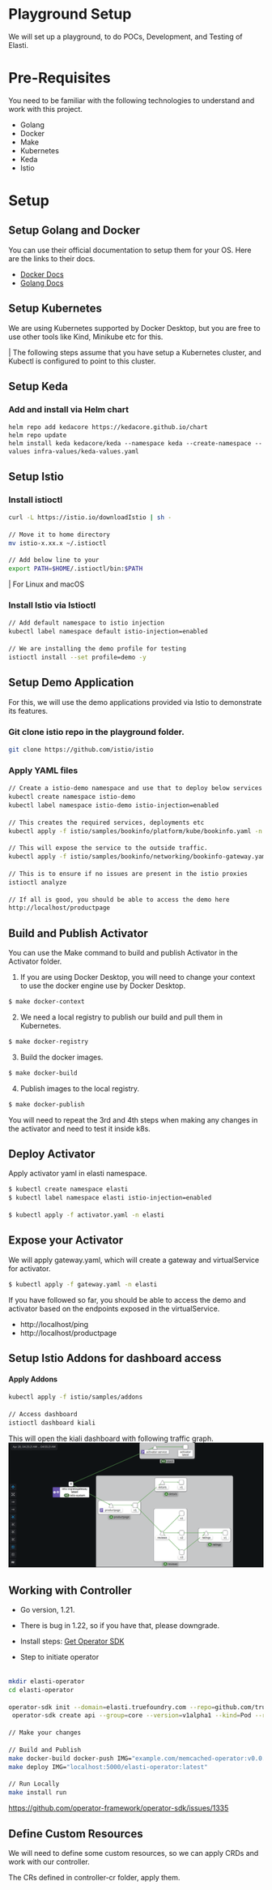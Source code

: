 # Playground Setup

We will set up a playground, to do POCs, Development, and Testing of Elasti. 

# Pre-Requisites 

You need to be familiar with the following technologies to understand and work with this project. 

- Golang
- Docker 
- Make
- Kubernetes
- Keda
- Istio


# Setup

## Setup Golang and Docker

You can use their official documentation to setup them for your OS. Here are the links to their docs. 

- [Docker Docs](https://www.docker.com/)
- [Golang Docs](https://go.dev/)

## Setup Kubernetes 

We are using Kubernetes supported by Docker Desktop, but you are free to use other tools like Kind, Minikube etc for this. 

| The following steps assume that you have setup a Kubernetes cluster, and Kubectl is configured to point to this cluster.

## Setup Keda

 
### Add and install via Helm chart
```
helm repo add kedacore https://kedacore.github.io/chart
helm repo update
helm install keda kedacore/keda --namespace keda --create-namespace --values infra-values/keda-values.yaml
```

## Setup Istio

### Install istioctl
```bash
curl -L https://istio.io/downloadIstio | sh -

// Move it to home directory
mv istio-x.xx.x ~/.istioctl

// Add below line to your
export PATH=$HOME/.istioctl/bin:$PATH
```
| For Linux and macOS

### Install Istio via Istioctl
```bash
// Add default namespace to istio injection
kubectl label namespace default istio-injection=enabled

// We are installing the demo profile for testing
istioctl install --set profile=demo -y
```

## Setup Demo Application

For this, we will use the demo applications provided via Istio to demonstrate its features. 
### Git clone istio repo in the playground folder. 
```bash
git clone https://github.com/istio/istio 
```

### Apply YAML files
```bash
// Create a istio-demo namespace and use that to deploy below services
kubectl create namespace istio-demo
kubectl label namespace istio-demo istio-injection=enabled

// This creates the required services, deployments etc
kubectl apply -f istio/samples/bookinfo/platform/kube/bookinfo.yaml -n istio-demo

// This will expose the service to the outside traffic.
kubectl apply -f istio/samples/bookinfo/networking/bookinfo-gateway.yaml -n istio-demo

// This is to ensure if no issues are present in the istio proxies 
istioctl analyze

// If all is good, you should be able to access the demo here
http://localhost/productpage
```

## Build and Publish Activator

You can use the Make command to build and publish Activator in the Activator folder.

1. If you are using Docker Desktop, you will need to change your context to use the docker engine use by Docker Desktop.
```bash
$ make docker-context
```

2. We need a local registry to publish our build and pull them in Kubernetes. 
```bash
$ make docker-registry
```

3. Build the docker images.
```bash
$ make docker-build
```

4. Publish images to the local registry.
```bash
$ make docker-publish
```

You will need to repeat the 3rd and 4th steps when making any changes in the activator and need to test it inside k8s.

## Deploy Activator

Apply activator yaml in elasti namespace.
```bash
$ kubectl create namespace elasti
$ kubectl label namespace elasti istio-injection=enabled

$ kubectl apply -f activator.yaml -n elasti
```

## Expose your Activator 

We will apply gateway.yaml, which will create a gateway and virtualService for activator. 
```bash
$ kubectl apply -f gateway.yaml -n elasti

```

If you have followed so far, you should be able to access the demo and activator based on the endpoints exposed in the virtualService.
- http://localhost/ping
- http://localhost/productpage


## Setup Istio Addons for dashboard access

#### Apply Addons
```bash
kubectl apply -f istio/samples/addons

// Access dashboard
istioctl dashboard kiali
```

This will open the kiali dashboard with following traffic graph.
![kiali](../assets/kiali-first-map.png)

## Working with Controller

- Go version, 1.21. 
- There is bug in 1.22, so if you have that, please downgrade. 

- Install steps: [Get Operator SDK](https://sdk.operatorframework.io/docs/installation/#install-from-github-release)

- Step to initiate operator
```bash

mkdir elasti-operator
cd elasti-operator

operator-sdk init --domain=elasti.truefoundry.com --repo=github.com/truefoundry/elasti-operator
 operator-sdk create api --group=core --version=v1alpha1 --kind=Pod --resource --controller --verbose  

// Make your changes

// Build and Publish
make docker-build docker-push IMG="example.com/memcached-operator:v0.0.1"
make deploy IMG="localhost:5000/elasti-operator:latest"   

// Run Locally
make install run
```

https://github.com/operator-framework/operator-sdk/issues/1335


## Define Custom Resources

We will need to define some custom resources, so we can apply CRDs and work with our controller. 

The CRs defined in controller-cr folder, apply them. 

